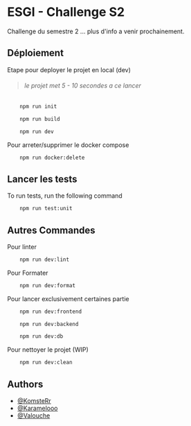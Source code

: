 
# ESGI - Challenge S2

Challenge du semestre 2 ...
plus d'info a venir prochainement.


## Déploiement

Etape pour deployer le projet en local (dev)
>###### le projet met 5 - 10 secondes a ce lancer

```bash
    npm run init

    npm run build

    npm run dev
```

Pour arreter/supprimer le docker compose
```bash
    npm run docker:delete
```


## Lancer les tests

To run tests, run the following command

```bash
    npm run test:unit
```


## Autres Commandes

Pour linter
```bash
    npm run dev:lint
```

Pour Formater
```bash
    npm run dev:format
```

Pour lancer exclusivement certaines partie
```bash
    npm run dev:frontend

    npm run dev:backend

    npm run dev:db
```

Pour nettoyer le projet (WIP)
```bash
    npm run dev:clean
```
## Authors

- [@KomsteRr](https://www.github.com/KomsteRr)
- [@Karamelooo](https://www.github.com/Karamelooo)
- [@Valouche](https://www.github.com/Valentin460)

